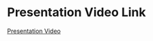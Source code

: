 <h1>Presentation Video Link </h1>
<a href="https://youtu.be/mf4PfUjJJyE" target="_blank">Presentation Video</a>
